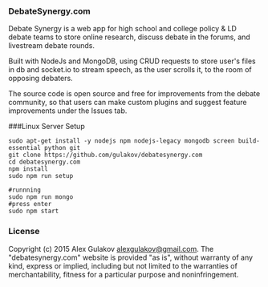 ### DebateSynergy.com
Debate Synergy is a web app for high school and college policy & LD debate teams to store online research, discuss debate in the forums, and livestream debate rounds.

Built with NodeJs and MongoDB, using CRUD requests to store user's files in db and socket.io to stream speech, as the user scrolls it, to the room of opposing debaters.

The source code is open source and free for improvements from the debate community, so that users can make custom plugins and suggest feature improvements under the Issues tab.

###Linux Server Setup
```
sudo apt-get install -y nodejs npm nodejs-legacy mongodb screen build-essential python git 
git clone https://github.com/gulakov/debatesynergy.com
cd debatesynergy.com
npm install
sudo npm run setup

#runnning
sudo npm run mongo
#press enter
sudo npm start
```


### License
Copyright (c) 2015 Alex Gulakov alexgulakov@gmail.com. The "debatesynergy.com" website is provided "as is", without warranty of any kind, express or implied, including but not limited to the warranties of merchantability, fitness for a particular purpose and noninfringement. 

